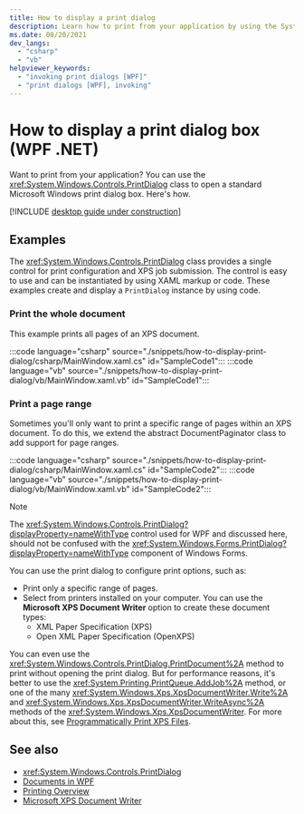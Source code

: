 ```yaml
---
title: How to display a print dialog
description: Learn how to print from your application by using the System.Windows.Controls.PrintDialog class to open a standard Microsoft Windows print dialog box.
ms.date: 08/20/2021
dev_langs: 
  - "csharp"
  - "vb"
helpviewer_keywords: 
  - "invoking print dialogs [WPF]"
  - "print dialogs [WPF], invoking"
---
```


# How to display a print dialog box (WPF .NET)

Want to print from your application? You can use the <xref:System.Windows.Controls.PrintDialog> class to open a standard Microsoft Windows print dialog box. Here's how.

[!INCLUDE [desktop guide under construction](../../includes/desktop-guide-preview-note.md)]

## Examples

The <xref:System.Windows.Controls.PrintDialog> class provides a single control for print configuration and XPS job submission. The control is easy to use and can be instantiated by using XAML markup or code. These examples create and display a `PrintDialog` instance by using code.

### Print the whole document

This example prints all pages of an XPS document.

:::code language="csharp" source="./snippets/how-to-display-print-dialog/csharp/MainWindow.xaml.cs" id="SampleCode1":::
:::code language="vb" source="./snippets/how-to-display-print-dialog/vb/MainWindow.xaml.vb" id="SampleCode1":::

### Print a page range

Sometimes you'll only want to print a specific range of pages within an XPS document. To do this, we extend the abstract DocumentPaginator class to add support for page ranges.

:::code language="csharp" source="./snippets/how-to-display-print-dialog/csharp/MainWindow.xaml.cs" id="SampleCode2":::
:::code language="vb" source="./snippets/how-to-display-print-dialog/vb/MainWindow.xaml.vb" id="SampleCode2":::

> [!NOTE]
> The <xref:System.Windows.Controls.PrintDialog?displayProperty=nameWithType> control used for WPF and discussed here, should not be confused with the <xref:System.Windows.Forms.PrintDialog?displayProperty=nameWithType> component of Windows Forms.

You can use the print dialog to configure print options, such as:

- Print only a specific range of pages.
- Select from printers installed on your computer. You can use the **Microsoft XPS Document Writer** option to create these document types:
  - XML Paper Specification (XPS)
  - Open XML Paper Specification (OpenXPS)

You can even use the <xref:System.Windows.Controls.PrintDialog.PrintDocument%2A> method to print without opening the print dialog. But for performance reasons, it's better to use the <xref:System.Printing.PrintQueue.AddJob%2A> method, or one of the many <xref:System.Windows.Xps.XpsDocumentWriter.Write%2A> and <xref:System.Windows.Xps.XpsDocumentWriter.WriteAsync%2A> methods of the <xref:System.Windows.Xps.XpsDocumentWriter>. For more about this, see [Programmatically Print XPS Files](\how-to-print-xps-files.md).

## See also

- <xref:System.Windows.Controls.PrintDialog>
- [Documents in WPF](/dotnet/desktop/wpf/advanced/documents-in-wpf?view=netframeworkdesktop-4.8&preserve-view=true)
- [Printing Overview](printing-overview.md)
- [Microsoft XPS Document Writer](/windows/win32/printdocs/microsoft-xps-document-writer)

